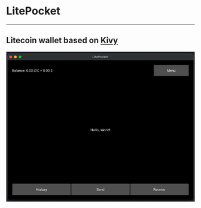 # LitePocket
--- 
## Litecoin wallet based on [Kivy](https://kivy.org/)
![App View](screenshots/app_view.png)

